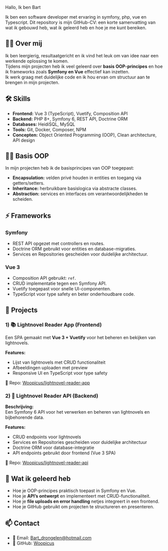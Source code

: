 Hallo, Ik ben Bart

Ik ben een software developer met ervaring in symfony, php, vue en Typescript. Dit repository is mijn GitHub-CV: een korte samenvatting van wat ik gebouwd heb, wat ik geleerd heb en hoe je me kunt bereiken.

## 👨‍💻 Over mij
Ik ben leergierig, resultaatgericht en ik vind het leuk om van idee naar een werkende oplossing te komen.  
Tijdens mijn projecten heb ik veel geleerd over **basis OOP-principes** en hoe ik frameworks zoals **Symfony en Vue** effectief kan inzetten.  
Ik werk graag met duidelijke code en ik hou ervan om structuur aan te brengen in mijn projecten.


## 🛠️ Skills
- **Frontend:** Vue 3 (TypeScript), Vuetify, Composition API
- **Backend:** PHP 8+, Symfony 6, REST API, Doctrine ORM
- **Databases:** HeidiSQL, MySQL
- **Tools:** Git, Docker, Composer, NPM
- **Concepten:** Object Oriented Programming (OOP), Clean architecture, API design

## 👨‍💻 Basis OOP
In mijn projecten heb ik de basisprincipes van OOP toegepast:

- **Encapsulation:** velden privé houden in entities en toegang via getters/setters.
- **Inheritance:** herbruikbare basislogica via abstracte classes.
- **Abstraction:** services en interfaces om verantwoordelijkheden te scheiden.

## ⚡ Frameworks

### Symfony
- REST API opgezet met controllers en routes.
- Doctrine ORM gebruikt voor entities en database-migraties.
- Services en Repositories gescheiden voor duidelijke architectuur.

### Vue 3
- Composition API gebruikt: `ref`.
- CRUD implementatie tegen een Symfony API.
- Vuetify toegepast voor snelle UI-componenten.
- TypeScript voor type safety en beter onderhoudbare code.

## 🚀 Projects

### 1) 📚 Lightnovel Reader App (Frontend)
Een SPA gemaakt met **Vue 3 + Vuetify** voor het beheren en bekijken van lightnovels.

**Features:**
- Lijst van lightnovels met CRUD functionaliteit
- Afbeeldingen uploaden met preview
- Responsive UI en TypeScript voor type safety

🔗 Repo: [Woopicus/lightnovel-reader-app](https://github.com/Woopicus/lightnovel-reader-app)

### 2) 📨 Lightnovel Reader API (Backend)
**Beschrijving:**  
Een Symfony 6 API voor het verwerken en beheren van lightnovels en bijbehorende data.

**Features:**
- CRUD endpoints voor lightnovels
- Services en Repositories gescheiden voor duidelijke architectuur
- Doctrine ORM voor database-integratie
- API endpoints gebruikt door frontend (Vue 3 SPA)

🔗 Repo: [Woopicus/lightnovel-reader-api](https://github.com/Woopicus/lightnovel-reader-api)

## 🧠 Wat ik geleerd heb
- Hoe je OOP-principes praktisch toepast in Symfony en Vue.
- Hoe je **API’s ontwerpt** en implementeert met CRUD-functionaliteit.
- Hoe je **file uploads en error handling** netjes integreert in een frontend.
- Hoe je GitHub gebruikt om projecten te structureren en presenteren.

## 📫 Contact
- 📧 Email: Bart_drongelen@hotmail.com
- 🐙 GitHub: [Woopicus](https://github.com/Woopicus)  
